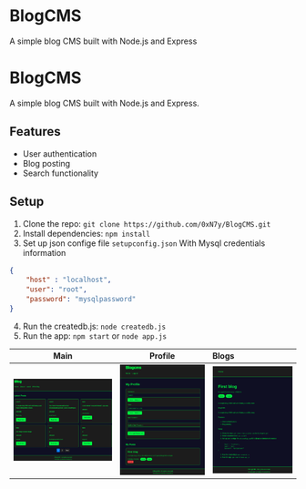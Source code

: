 # BlogCMS
A simple blog CMS built with Node.js and Express 

# BlogCMS

A simple blog CMS built with Node.js and Express.

## Features
- User authentication
- Blog posting
- Search functionality
  

## Setup
1. Clone the repo: `git clone https://github.com/0xN7y/BlogCMS.git`
2. Install dependencies: `npm install`
3. Set up json confige file `setupconfig.json` With Mysql credentials information
```json
{
	"host" : "localhost",
	"user": "root", 
  	"password": "mysqlpassword"
}
```
4. Run the createdb.js: `node createdb.js`
5. Run the app: `npm start` or `node app.js`

Main            |  Profile                       | Blogs
:-------------------------:|:-------------------------:|:-------------------------
![](readmeimgs/mainindex.png)  |  ![](readmeimgs/profile.png)          |  ![](readmeimgs/userpost.png)
